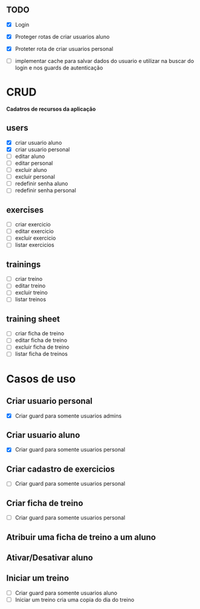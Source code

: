 ## TODO
- [x] Login
- [x] Proteger rotas de criar usuarios aluno
- [x] Proteter rota de criar usuarios personal
- [ ] implementar cache para salvar dados do usuario e utilizar na buscar do login e nos guards de autenticação


# CRUD
**Cadatros de recursos da aplicação**

## users
- [x] criar usuario aluno
- [x] criar usuario personal
- [ ] editar aluno
- [ ] editar personal
- [ ] excluir aluno
- [ ] excluir personal
- [ ] redefinir senha aluno
- [ ] redefinir senha personal

## exercises
- [ ] criar exercicio
- [ ] editar exercicio
- [ ] excluir exercicio
- [ ] listar exercicios

## trainings
- [ ] criar treino
- [ ] editar treino
- [ ] excluir treino
- [ ] listar treinos

## training sheet
- [ ] criar ficha de treino
- [ ] editar ficha de treino
- [ ] excluir ficha de treino
- [ ] listar ficha de treinos

# Casos de uso
## Criar usuario personal
- [x] Criar guard para somente usuarios admins

## Criar usuario aluno
- [x] Criar guard para somente usuarios personal

## Criar cadastro de exercicios
- [ ] Criar guard para somente usuarios personal

## Criar ficha de treino
- [ ] Criar guard para somente usuarios personal

## Atribuir uma ficha de treino a um aluno

## Ativar/Desativar aluno

## Iniciar um treino
- [ ] Criar guard para somente usuarios aluno
- [ ] Iniciar um treino cria uma copia do dia do treino
